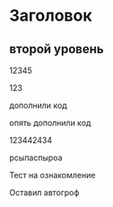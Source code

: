 # Заголовок

## второй уровень

12345

123

дополнили код

опять дополнили код

123442434

рсыпаспыроа

Тест на ознакомление

Оставил автогроф

